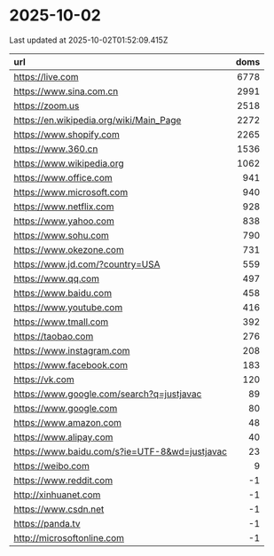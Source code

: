 # 2025-10-02

<!-- BEGIN -->
Last updated at 2025-10-02T01:52:09.415Z

url | doms
:- | -:
https://live.com | 6778
https://www.sina.com.cn | 2991
https://zoom.us | 2518
https://en.wikipedia.org/wiki/Main_Page | 2272
https://www.shopify.com | 2265
https://www.360.cn | 1536
https://www.wikipedia.org | 1062
https://www.office.com | 941
https://www.microsoft.com | 940
https://www.netflix.com | 928
https://www.yahoo.com | 838
https://www.sohu.com | 790
https://www.okezone.com | 731
https://www.jd.com/?country=USA | 559
https://www.qq.com | 497
https://www.baidu.com | 458
https://www.youtube.com | 416
https://www.tmall.com | 392
https://taobao.com | 276
https://www.instagram.com | 208
https://www.facebook.com | 183
https://vk.com | 120
https://www.google.com/search?q=justjavac | 89
https://www.google.com | 80
https://www.amazon.com | 48
https://www.alipay.com | 40
https://www.baidu.com/s?ie=UTF-8&wd=justjavac | 23
https://weibo.com | 9
https://www.reddit.com | -1
http://xinhuanet.com | -1
https://www.csdn.net | -1
https://panda.tv | -1
http://microsoftonline.com | -1
<!-- END -->

